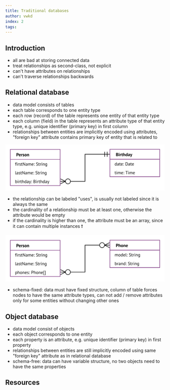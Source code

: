 ```yaml
---
title: Traditional databases
author: vwkd
index: 2
tags:
---
```


## Introduction


- all are bad at storing connected data
- treat relationships as second-class, not explicit
- can't have attributes on relationships
- can't traverse relationships backwards



## Relational database

- data model consists of tables
- each table corresponds to one entity type
- each row (record) of the table represents one entity of that entity type
- each column (field) in the table represents an attribute type of that entity type, e.g. unique identifier (primary key) in first column
- relationships between entities are implicitly encoded using attributes, "foreign key" attribute contains primary key of entity that is related to

![Person entity type with birthday attribute and "use" relationship to Birthday entity type with cardinality one](er4.svg)

- the relationship can be labeled "uses", is usually not labeled since it is always the same
- the cardinality of a relationship must be at least one, otherwise the attribute would be empty
- if the cardinality is higher than one, the attribute must be an array, since it can contain multiple instances ❗️

![Person entity type with phone attribute array and "use" relationship to Phone entity type with cardinality one or more](er5.svg)

- schema-fixed: data must have fixed structure, column of table forces nodes to have the same attribute types, can not add / remove attributes only for some entities without changing other ones



## Object database

- data model consist of objects
- each object corresponds to one entity
- each property is an attribute, e.g. unique identifier (primary key) in first property
- relationships between entities are still implicitly encoded using same "foreign key" attribute as in relational database
- schema-free: data can have variable structure, no two objects need to have the same properties



## Resources